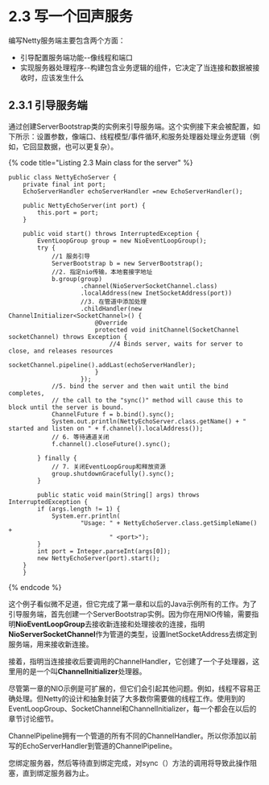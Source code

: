 # 2.3 写一个回声服务

编写Netty服务端主要包含两个方面：

* 引导配置服务端功能--像线程和端口
* 实现服务器处理程序--构建包含业务逻辑的组件，它决定了当连接和数据被接收时，应该发生什么

## 2.3.1 引导服务端

通过创建ServerBootstrap类的实例来引导服务端。这个实例接下来会被配置，如下所示：设置参数，像端口、线程模型/事件循环,和服务处理器处理业务逻辑（例如，它回显数据，也可以更复杂）。

{% code title="Listing 2.3 Main class for the server" %}
```text
public class NettyEchoServer {
	private final int port;
	EchoServerHandler echoServerHandler =new EchoServerHandler();

	public NettyEchoServer(int port) {
		this.port = port;
	}

	public void start() throws InterruptedException {
		EventLoopGroup group = new NioEventLoopGroup();
		try {
			//1 服务引导
			ServerBootstrap b = new ServerBootstrap();
			//2. 指定nio传输，本地套接字地址
			b.group(group)
					.channel(NioServerSocketChannel.class)
					.localAddress(new InetSocketAddress(port))
					//3. 在管道中添加处理
					.childHandler(new ChannelInitializer<SocketChannel>() {
						@Override
						protected void initChannel(SocketChannel socketChannel) throws Exception {
							//4 Binds server, waits for server to close, and releases resources
							socketChannel.pipeline().addLast(echoServerHandler);
						}
					});
			//5. bind the server and then wait until the bind completes,
			// the call to the "sync()" method will cause this to block until the server is bound.
			ChannelFuture f = b.bind().sync();
			System.out.println(NettyEchoServer.class.getName() + " started and listen on " + f.channel().localAddress());
			// 6. 等待通道关闭
			f.channel().closeFuture().sync();

		} finally {
			// 7. 关闭EventLoopGroup和释放资源
			group.shutdownGracefully().sync();
		}
		
		public static void main(String[] args) throws InterruptedException {
		if (args.length != 1) {
			System.err.println(
					"Usage: " + NettyEchoServer.class.getSimpleName() +
							" <port>");
		}
		int port = Integer.parseInt(args[0]);
		new NettyEchoServer(port).start();
	}
	}
```
{% endcode %}

这个例子看似微不足道，但它完成了第一章和以后的Java示例所有的工作。为了引导服务端，首先创建一个ServerBootstrap实例。因为你在用NIO传输，需要指明**NioEventLoopGroup**去接收新连接和处理接收的连接，指明**NioServerSocketChannel**作为管道的类型，设置InetSocketAddress去绑定到服务端，用来接收新连接。

接着，指明当连接接收后要调用的ChannelHandler，它创建了一个子处理器，这里用的是一个叫**ChannelInitializer**处理器。

尽管第一章的NIO示例是可扩展的，但它们会引起其他问题。例如，线程不容易正确处理。但Netty的设计和抽象封装了大多数你需要做的线程工作。使用到的EventLoopGroup、SocketChannel和ChannelInitializer，每一个都会在以后的章节讨论细节。

ChannelPipeline拥有一个管道的所有不同的ChannelHandler。所以你添加以前写的EchoServerHandler到管道的ChannelPipeline。

您绑定服务器，然后等待直到绑定完成，对sync（）方法的调用将导致此操作阻塞，直到绑定服务器为止。



